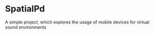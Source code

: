 SpatialPd
=========

A simple project, which explores the usage of mobile devices for virtual sound environments
